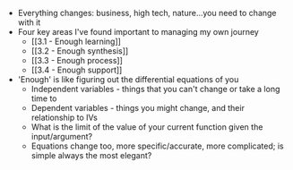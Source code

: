 * Everything changes: business, high tech, nature...you need to change with it
* Four key areas I've found important to managing my own journey
	* [[3.1 - Enough learning]]
	* [[3.2 - Enough synthesis]]
	* [[3.3 - Enough process]]
	* [[3.4 - Enough support]]
* 'Enough' is like figuring out the differential equations of you
	* Independent variables - things that you can't change or take a long time to
	* Dependent variables - things you might change, and their relationship to IVs
	* What is the limit of the value of your current function given the input/argument?
	* Equations change too, more specific/accurate, more complicated; is simple always the most elegant?